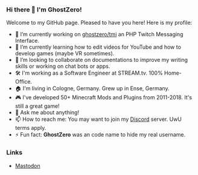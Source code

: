 ### Hi there 👋 I'm GhostZero!

Welcome to my GitHub page. Pleased to have you here! Here is my profile:

- 🔭 I’m currently working on [ghostzero/tmi](https://tmiphp.com) an PHP Twitch Messaging Interface.
- 🥺 I’m currently learning how to edit videos for YouTube and how to develop games (maybe VR sometimes).
- 👯 I’m looking to collaborate on documentations to improve my writing skills or working on chat bots or apps.
- 🛠️ I'm working as a Software  Engineer at STREAM.tv. 100% Home-Office.
- 🏠 I'm living in Cologne, Germany. Grew up in Ense, Germany.
- 🎮 I've developed 50+ Minecraft Mods and Plugins from 2011-2018. It's still a great game!
- 💬 Ask me about anything!
- 📫 How to reach me: You may want to join my [Discord](https://ghostzero.dev/discord) server. UwU terms apply.
- ⚡ Fun fact: **GhostZero** was an code name to hide my real username.

### Links

- <a rel="me" href="https://anikeen.social/@ghostzero">Mastodon</a>
